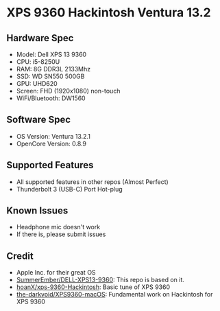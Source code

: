 # XPS 9360 Hackintosh Ventura 13.2

## Hardware Spec

- Model: Dell XPS 13 9360
- CPU: i5-8250U
- RAM: 8G DDR3L 2133Mhz
- SSD: WD SN550 500GB
- GPU: UHD620
- Screen: FHD (1920x1080) non-touch
- WiFi/Bluetooth: DW1560

## Software Spec

- OS Version: Ventura 13.2.1
- OpenCore Version: 0.8.9

## Supported Features

- All supported features in other repos (Almost Perfect)
- Thunderbolt 3 (USB-C) Port Hot-plug

## Known Issues

- Headphone mic doesn't work
- If there is, please submit issues

## Credit

- Apple Inc. for their great OS
- [SummerEmber/DELL-XPS13-9360](https://github.com/SummerEmber/DELL-XPS13-9360): This repo is based on it.
- [hoanX/xps-9360-Hackintosh](https://github.com/hoanX/xps13-9360-Hackintosh/): Basic tune of XPS 9360
- [the-darkvoid/XPS9360-macOS](https://github.com/the-darkvoid/XPS9360-macOS): Fundamental work on Hackintosh for XPS 9360
